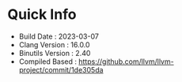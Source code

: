 # Quick Info
* Build Date : 2023-03-07
* Clang Version : 16.0.0
* Binutils Version : 2.40
* Compiled Based : https://github.com/llvm/llvm-project/commit/1de305da
